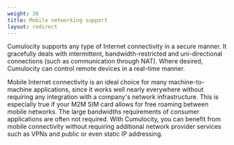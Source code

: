 ```yaml
---
weight: 30
title: Mobile networking support
layout: redirect
---
```


Cumulocity supports any type of Internet connectivity in a secure manner. It gracefully deals with intermittent, bandwidth-restricted and uni-directional connections (such as communication through NAT). Where desired, Cumulocity can control remote devices in a real-time manner.

Mobile Internet connectivity is an ideal choice for many machine-to-machine applications, since it works well nearly everywhere without requiring any integration with a company's network infrastructure. This is especially true if your M2M SIM card allows for free roaming between mobile networks. The large bandwidths requirements of consumer applications are often not required. With Cumulocity, you can benefit from mobile connectivity without requiring additional network provider services such as VPNs and public or even static IP addressing.